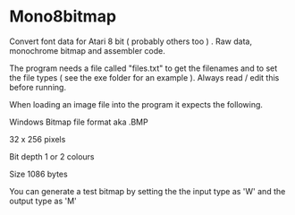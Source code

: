 # Mono8bitmap
Convert font data for Atari 8 bit ( probably others too ) . Raw data, monochrome bitmap and assembler code.

The program needs a file called "files.txt" to get the filenames and to set the file types ( see the exe folder for an example ).
Always read / edit this before running.

When loading an image file into the program it expects the following.

Windows Bitmap file format aka .BMP

32 x 256 pixels

Bit depth 1 or 2 colours

Size 1086 bytes

You can generate a test bitmap by setting the the input type as 'W' and the output type as 'M'
